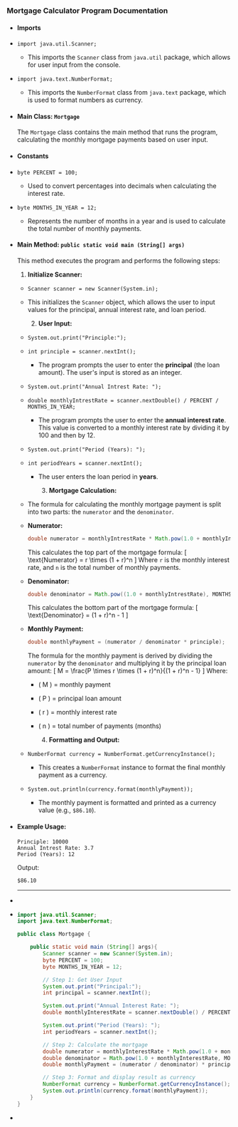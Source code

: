 ### **Mortgage Calculator Program Documentation**
- #### **Imports**
- `import java.util.Scanner;`
	- This imports the `Scanner` class from `java.util` package, which allows for user input from the console.
- `import java.text.NumberFormat;`
	- This imports the `NumberFormat` class from `java.text` package, which is used to format numbers as currency.
- #### **Main Class: `Mortgage`**
  The `Mortgage` class contains the main method that runs the program, calculating the monthly mortgage payments based on user input.
- #### **Constants**
- `byte PERCENT = 100;`
	- Used to convert percentages into decimals when calculating the interest rate.
- `byte MONTHS_IN_YEAR = 12;`
	- Represents the number of months in a year and is used to calculate the total number of monthly payments.
- #### **Main Method: `public static void main (String[] args)`**
  This method executes the program and performs the following steps:
  
  1. **Initialize Scanner:**
	- `Scanner scanner = new Scanner(System.in);`
	- This initializes the `Scanner` object, which allows the user to input values for the principal, annual interest rate, and loan period.
	  
	  2. **User Input:**
	- `System.out.print("Principle:");`
	- `int principle = scanner.nextInt();`
		- The program prompts the user to enter the **principal** (the loan amount). The user's input is stored as an integer.
	- `System.out.print("Annual Intrest Rate: ");`
	- `double monthlyIntrestRate = scanner.nextDouble() / PERCENT / MONTHS_IN_YEAR;`
		- The program prompts the user to enter the **annual interest rate**. This value is converted to a monthly interest rate by dividing it by 100 and then by 12.
	- `System.out.print("Period (Years): ");`
	- `int periodYears = scanner.nextInt();`
		- The user enters the loan period in **years**.
		  
		  3. **Mortgage Calculation:**
	- The formula for calculating the monthly mortgage payment is split into two parts: the `numerator` and the `denominator`.
	- **Numerator:**
	  ```java
	  double numerator = monthlyIntrestRate * Math.pow(1.0 + monthlyIntrestRate, MONTHS_IN_YEAR * periodYears);
	  ```
	  This calculates the top part of the mortgage formula:
	  \[
	  \text{Numerator} = r \times (1 + r)^n
	  \]
	  Where `r` is the monthly interest rate, and `n` is the total number of monthly payments.
	- **Denominator:**
	  ```java
	  double denominator = Math.pow((1.0 + monthlyIntrestRate), MONTHS_IN_YEAR * periodYears) - 1.0;
	  ```
	  This calculates the bottom part of the mortgage formula:
	  \[
	  \text{Denominator} = (1 + r)^n - 1
	  \]
	- **Monthly Payment:**
	  ```java
	  double monthlyPayment = (numerator / denominator * principle);
	  ```
	  The formula for the monthly payment is derived by dividing the `numerator` by the `denominator` and multiplying it by the principal loan amount:
	  \[
	  M = \frac{P \times r \times (1 + r)^n}{(1 + r)^n - 1}
	  \]
	  Where:
		- \( M \) = monthly payment
		- \( P \) = principal loan amount
		- \( r \) = monthly interest rate
		- \( n \) = total number of payments (months)
		  
		  4. **Formatting and Output:**
	- `NumberFormat currency = NumberFormat.getCurrencyInstance();`
		- This creates a `NumberFormat` instance to format the final monthly payment as a currency.
	- `System.out.println(currency.format(monthlyPayment));`
		- The monthly payment is formatted and printed as a currency value (e.g., `$86.10`).
- #### **Example Usage:**
  ```
  Principle: 10000
  Annual Intrest Rate: 3.7
  Period (Years): 12
  ```
  Output:
  ```
  $86.10
  ```
  
  ---
-
- ```java
  import java.util.Scanner;
  import java.text.NumberFormat;
  
  public class Mortgage {
  
      public static void main (String[] args){
          Scanner scanner = new Scanner(System.in);
          byte PERCENT = 100;
          byte MONTHS_IN_YEAR = 12;
  
          // Step 1: Get User Input
          System.out.print("Principal:");
          int principal = scanner.nextInt();
  
          System.out.print("Annual Interest Rate: ");
          double monthlyInterestRate = scanner.nextDouble() / PERCENT / MONTHS_IN_YEAR;
  
          System.out.print("Period (Years): ");
          int periodYears = scanner.nextInt();
  
          // Step 2: Calculate the mortgage
          double numerator = monthlyInterestRate * Math.pow(1.0 + monthlyInterestRate, MONTHS_IN_YEAR * periodYears);
          double denominator = Math.pow(1.0 + monthlyInterestRate, MONTHS_IN_YEAR * periodYears) - 1.0;
          double monthlyPayment = (numerator / denominator) * principal;
  
          // Step 3: Format and display result as currency
          NumberFormat currency = NumberFormat.getCurrencyInstance();
          System.out.println(currency.format(monthlyPayment));
      }
  }
  
  ```
-